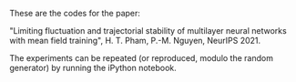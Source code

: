 These are the codes for the paper:

"Limiting fluctuation and trajectorial stability of multilayer neural networks with mean field training", H. T. Pham, P.-M. Nguyen, NeurIPS 2021.

The experiments can be repeated (or reproduced, modulo the random generator) by running the iPython notebook.
